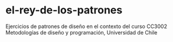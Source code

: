 # el-rey-de-los-patrones
Ejercicios de patrones de diseño en el contexto del curso CC3002 Metodologías de diseño y programación, Universidad de Chile
